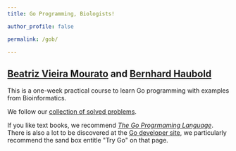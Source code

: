 ```yaml
---
title: Go Programming, Biologists!

author_profile: false

permalink: /gob/

---
```


## [Beatriz Vieira Mourato](https://beatrizvm.github.io/) and [Bernhard Haubold](https://www.evolbio.mpg.de/mitarbeiter/12020)
This is a one-week practical course to learn Go programming with
examples from Bioinformatics.

We follow our [collection of solved problems](https://owncloud.gwdg.de/index.php/s/ttOdYUDdIYIZasq).

If you like text books, we recommend [*The Go Progrmaming
Language*](https://www.gopl.io/). There is also a lot to be discovered
at the [Go developer site](https://www.gopl.io/), we particularly
recommend the sand box entitle "Try Go" on that page.
